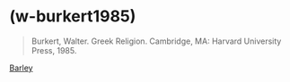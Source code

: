 # (w-burkert1985)
> Burkert, Walter. Greek Religion. Cambridge, MA: Harvard University Press, 1985.

[Barley](barley.md)